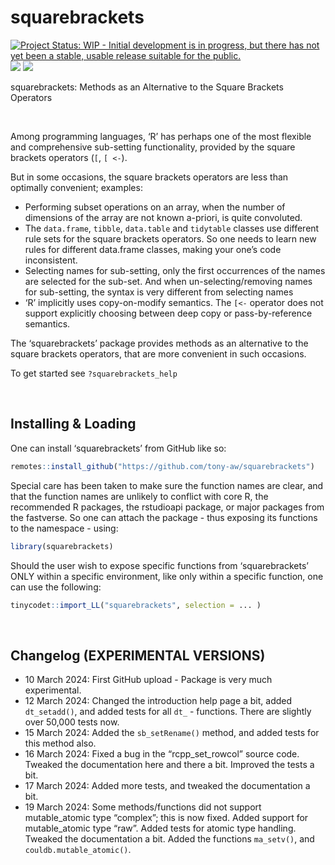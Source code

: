 
<!-- README.md is generated from README.Rmd. Please edit that file -->

# squarebrackets

<!-- badges: start -->

[![Project Status: WIP - Initial development is in progress, but there
has not yet been a stable, usable release suitable for the
public.](https://www.repostatus.org/badges/latest/wip.svg)](https://www.repostatus.org/#wip)
[![](https://img.shields.io/badge/lifecycle-experimental-orange.svg)](https://lifecycle.r-lib.org/articles/stages.html#experimental)
[![](https://img.shields.io/badge/ORCID-0000--0001--9498--8379-green.svg)](https://orcid.org/0000-0001-9498-8379)
<!-- badges: end -->

squarebrackets: Methods as an Alternative to the Square Brackets
Operators

 

Among programming languages, ‘R’ has perhaps one of the most flexible
and comprehensive sub-setting functionality, provided by the square
brackets operators (`[`, `[ <-`).

But in some occasions, the square brackets operators are less than
optimally convenient; examples:

- Performing subset operations on an array, when the number of
  dimensions of the array are not known a-priori, is quite convoluted.
- The `data.frame`, `tibble`, `data.table` and `tidytable` classes use
  different rule sets for the square brackets operators. So one needs to
  learn new rules for different data.frame classes, making your one’s
  code inconsistent.
- Selecting names for sub-setting, only the first occurrences of the
  names are selected for the sub-set. And when un-selecting/removing
  names for sub-setting, the syntax is very different from selecting
  names
- ‘R’ implicitly uses copy-on-modify semantics. The `[<-` operator does
  not support explicitly choosing between deep copy or pass-by-reference
  semantics.

The ‘squarebrackets’ package provides methods as an alternative to the
square brackets operators, that are more convenient in such occasions.

To get started see `?squarebrackets_help`

 

## Installing & Loading

One can install ‘squarebrackets’ from GitHub like so:

``` r
remotes::install_github("https://github.com/tony-aw/squarebrackets")
```

Special care has been taken to make sure the function names are clear,
and that the function names are unlikely to conflict with core R, the
recommended R packages, the rstudioapi package, or major packages from
the fastverse. So one can attach the package - thus exposing its
functions to the namespace - using:

``` r
library(squarebrackets)
```

Should the user wish to expose specific functions from ‘squarebrackets’
ONLY within a specific environment, like only within a specific
function, one can use the following:

``` r
tinycodet::import_LL("squarebrackets", selection = ... )
```

 

## Changelog (EXPERIMENTAL VERSIONS)

- 10 March 2024: First GitHub upload - Package is very much
  experimental.
- 12 March 2024: Changed the introduction help page a bit, added
  `dt_setadd()`, and added tests for all `dt_` - functions. There are
  slightly over 50,000 tests now.
- 15 March 2024: Added the `sb_setRename()` method, and added tests for
  this method also.
- 16 March 2024: Fixed a bug in the “rcpp_set_rowcol” source code.
  Tweaked the documentation here and there a bit. Improved the tests a
  bit.
- 17 March 2024: Added more tests, and tweaked the documentation a bit.
- 19 March 2024: Some methods/functions did not support mutable_atomic
  type “complex”; this is now fixed. Added support for mutable_atomic
  type “raw”. Added tests for atomic type handling. Tweaked the
  documentation a bit. Added the functions `ma_setv()`, and
  `couldb.mutable_atomic()`.

 
